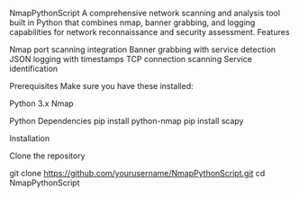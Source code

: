 NmapPythonScript
A comprehensive network scanning and analysis tool built in Python that combines nmap, banner grabbing, and logging capabilities for network reconnaissance and security assessment.
Features

Nmap port scanning integration
Banner grabbing with service detection
JSON logging with timestamps
TCP connection scanning
Service identification

Prerequisites
Make sure you have these installed:

Python 3.x
Nmap

Python Dependencies
pip install python-nmap
pip install scapy

Installation

Clone the repository

git clone https://github.com/yourusername/NmapPythonScript.git
cd NmapPythonScript

